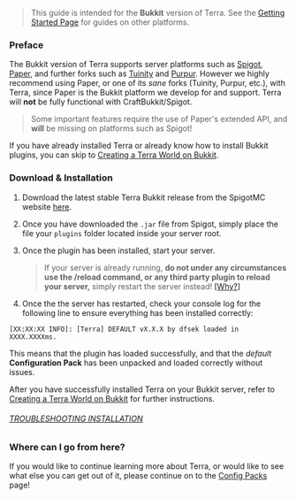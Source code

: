 > This guide is intended for the **Bukkit** version of Terra. See the [Getting Started Page](./Quick-Start-Guide) for
> guides on other platforms.

### Preface

The Bukkit version of Terra supports server platforms such as [Spigot](https://www.spigotmc.org/),
[Paper](https://papermc.io/), and further forks such as [Tuinity](https://github.com/Spottedleaf/Tuinity) and
[Purpur](https://purpur.pl3x.net/). However we highly recommend using Paper, or one of its *sane* forks
(Tuinity, Purpur, etc.), with Terra, since Paper is the Bukkit platform we develop for and support. 
Terra will **not** be fully functional with CraftBukkit/Spigot.

> Some important features require the use of Paper's extended API, and **will** be missing on platforms such as Spigot!

If you have already installed Terra or already know how to install Bukkit plugins, you can skip to
[Creating a Terra World on Bukkit](./Creating-a-Terra-World-on-Bukkit).

### Download & Installation

1. Download the latest stable Terra Bukkit release from the SpigotMC website
[here](https://www.spigotmc.org/resources/terra.85151/).

2. Once you have downloaded the `.jar` file from Spigot, simply place the file your `plugins` folder located inside your
server root.

3. Once the plugin has been installed, start your server.

    > If your server is already running, **do not under any circumstances use the /reload command, or any third party
    >plugin
    > to reload your server,** simply restart the server instead!
    [\[Why?\]](https://madelinemiller.dev/blog/problem-with-reload/)

4. Once the the server has restarted, check your console log for the following line to ensure everything has been
installed correctly:

```none
[XX:XX:XX INFO]: [Terra] DEFAULT vX.X.X by dfsek loaded in XXXX.XXXXms.
```

This means that the plugin has loaded successfully, and that the *default* **Configuration Pack** has been unpacked and
loaded correctly without issues.

After you have successfully installed Terra on your Bukkit server, refer to
[Creating a Terra World on Bukkit](./Creating-a-Terra-World-on-Bukkit) for
further instructions.

###### [TROUBLESHOOTING INSTALLATION](./Quick-Start-Guide#troubleshooting-installation)

### Where can I go from here?

If you would like to continue learning more about Terra, or would like to see what else you can get out of it, please
continue on to the [Config Packs](./Config-Packs) page!
